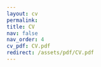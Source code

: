 ```yaml
---
layout: cv
permalink: 
title: CV
nav: false
nav_order: 4
cv_pdf: CV.pdf
redirect: /assets/pdf/CV.pdf
---
```


 
